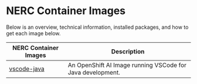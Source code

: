 
# NERC Container Images

Below is an overview, technical information, installed packages, and how to get each image below.

| NERC Container Images | Description |
| --- | --- |
| [vscode-java](https://github.com/nerc-images/vscode-java) | An OpenShift AI Image running VSCode for Java development. |

